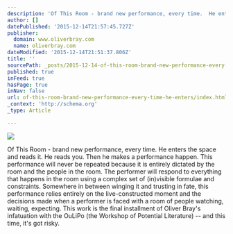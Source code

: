 ```yaml
---
description: 'Of This Room - brand new performance, every time.  He enters the space and reads it. He reads you. Then he makes a performance happen.  This performance will ne'
author: []
datePublished: '2015-12-14T21:57:45.727Z'
publisher:
  domain: www.oliverbray.com
  name: oliverbray.com
dateModified: '2015-12-14T21:51:37.806Z'
title: ''
sourcePath: _posts/2015-12-14-of-this-room-brand-new-performance-every-time-he-enters.md
published: true
inFeed: true
hasPage: true
inNav: false
url: of-this-room-brand-new-performance-every-time-he-enters/index.html
_context: 'http://schema.org'
_type: Article

---
```

![](http://www.oliverbray.com/Oliver_Bray/Home_files/IMG_7588.jpg)

Of This Room - brand new performance, every time. He enters the space and reads it. He reads you. Then he makes a performance happen. This performance will never be repeated because it is entirely dictated by the room and the people in the room. The performer will respond to everything that happens in the room using a complex set of (in)visible formulae and constraints.  Somewhere in between winging it and trusting in fate, this performance relies entirely on the live-constructed moment and the decisions made when a performer is faced with a room of people watching, waiting, expecting. This work is the final installment of Oliver Bray's infatuation with the OuLiPo (the Workshop of Potential Literature) -- and this time, it's got risky.